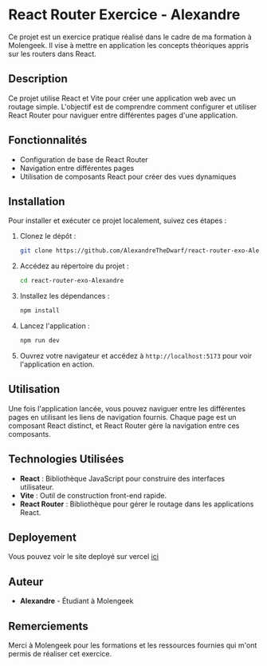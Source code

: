 # React Router Exercice - Alexandre

Ce projet est un exercice pratique réalisé dans le cadre de ma formation à Molengeek. Il vise à mettre en application les concepts théoriques appris sur les routers dans React.

## Description

Ce projet utilise React et Vite pour créer une application web avec un routage simple. L'objectif est de comprendre comment configurer et utiliser React Router pour naviguer entre différentes pages d'une application.

## Fonctionnalités

- Configuration de base de React Router
- Navigation entre différentes pages
- Utilisation de composants React pour créer des vues dynamiques

## Installation

Pour installer et exécuter ce projet localement, suivez ces étapes :

1. Clonez le dépôt :
   ```bash
   git clone https://github.com/AlexandreTheDwarf/react-router-exo-Alexandre.git
   ```

2. Accédez au répertoire du projet :
   ```bash
   cd react-router-exo-Alexandre
   ```

3. Installez les dépendances :
   ```bash
   npm install
   ```

4. Lancez l'application :
   ```bash
   npm run dev
   ```

5. Ouvrez votre navigateur et accédez à `http://localhost:5173` pour voir l'application en action.

## Utilisation

Une fois l'application lancée, vous pouvez naviguer entre les différentes pages en utilisant les liens de navigation fournis. Chaque page est un composant React distinct, et React Router gère la navigation entre ces composants.

## Technologies Utilisées

- **React** : Bibliothèque JavaScript pour construire des interfaces utilisateur.
- **Vite** : Outil de construction front-end rapide.
- **React Router** : Bibliothèque pour gérer le routage dans les applications React.

## Deployement 

Vous pouvez voir le site deployé sur vercel [ici](https://react-router-exo-alexandre.vercel.app/)

## Auteur

- **Alexandre** - Étudiant à Molengeek

## Remerciements

Merci à Molengeek pour les formations et les ressources fournies qui m'ont permis de réaliser cet exercice.

